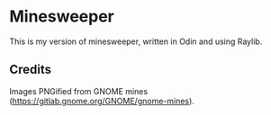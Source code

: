 # Minesweeper

This is my version of minesweeper, written in Odin and using Raylib.

## Credits

Images PNGified from GNOME mines (https://gitlab.gnome.org/GNOME/gnome-mines).